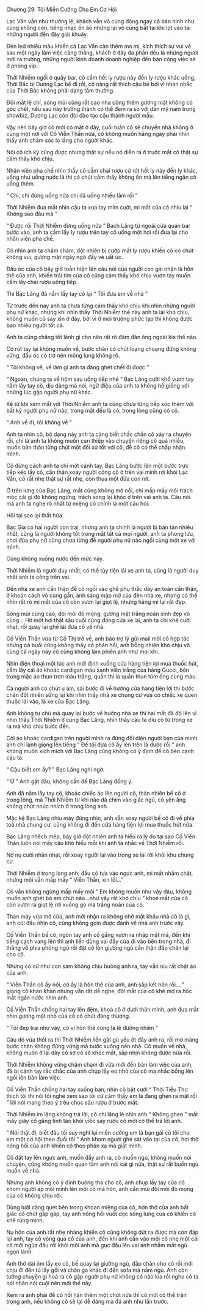 




Chương 29: Tôi Miễn Cưỡng Cho Em Cơ Hội


Lạc Vấn vẫn như thường lệ, khách vẫn vô cùng đông ngay cả bàn hình như cũng không còn, tiếng nhạc ồn ào nhưng lại vô cùng bắt tai khi lọt vào tai những người đến đây giải khuây.

Đèn led nhiều màu khiến cả Lạc Vấn càn thêm ma mị, kích thích sự vui vẻ sau một ngày làm việc căng thẳng, khách ở đây đa phần đều là những người mới ra trường, những người kinh doanh doanh nghiệp đến bàn công việc sẽ ở phòng vip.

Thời Nhiễm ngồi ở quầy bar, cô cầm hết ly rượu này đến ly rượu khác uống, Thời Bắc bị Dương Lạc bế đi rồi, cô nàng rất thích cậu bé bởi vì nhan nhắc của Thời Bắc không phải dạng tầm thường.

Đôi mắt lệ chí, sóng mũi cũng rất cao nha cộng thêm gương mặt không có góc chết, nếu sau này trưởng thành có thể đem ra so với dàn mỹ nam trong showbiz, Dương Lạc còn đòi đào tạo cậu thành người mẫu.

Vậy nên bây giờ cô mới có mặt ở đây, cuối tuần cô sẽ chuyển nhà không ở cùng một nơi với Cố Viễn Thần nữa, cô không muốn hằng ngày phải nhìn thấy anh chăm sóc lo lắng cho người khác.

Nói cô ích kỷ cũng được nhưng thật sự nếu nó diễn ra ở trước mắt cô thật sự cảm thấy khó chịu.

Nhân viên pha chế nhìn thấy cô cầm chai rượu cứ rót hết ly này đến ly khác, uống như uống nước lã thì có chút cảm thấy không ổn mà lên tiếng ngăn cô uống thêm.

“ Chị, chị đừng uống nữa chị đã uống nhiều lắm rồi ”

Thời Nhiễm đưa mắt nhìn cậu ta xua tay mỉm cười, mi mắt của cô nhíu lại “ Không sao đâu mà ”

“ Được rồi Thời Nhiễm đừng uống nữa ” Bach Lăng từ ngoài cửa quán bar bước vào, anh ta cầm lấy ly rượu trên tay cô uống một hơi rồi đưa lại cho nhân viên pha chế.

Cô nhìn anh ta chăm chăm, đột nhiên bị cướp mất ly rượu khiến cô có chút không vui, gương mặt ngây ngô đầy vẻ uất ức.

Đầu óc của cô bây giờ toàn hiện lên câu nói của người con gái nhận là hôn thê của anh, khiến trái tim của cô cũng cảm thấy khó chịu vươn tay muốn cầm lấy chai rượu uống tiếp.

Thì Bạc Lăng đã nắm lấy tay cô lại “ Tôi đưa em về nhà ”

Từ trước đến nay anh ta chưa từng cảm thấy khó chịu khi nhìn những người phụ nữ khác, nhưng khi nhìn thấy Thời Nhiễm thế này anh ta lại khó chịu, không muốn cô say xỉn ở đây, bởi vì ở môi trường phức tạp thì không được bao nhiêu người tốt cả.

Anh ta cũng chẳng tốt lành gì cho nên rất rõ đám đàn ông ngoài kia thế nào.

Cô rút tay lại không muốn về, bước chân có chút loạng choạng đứng không vững, đầu óc cô trở nên mông lung không rõ.

“ Tôi không về, về làm gì anh ta đáng ghét chết đi được ”

“ Ngoan, chúng ta về hôm sau uống tiếp nhé ” Bạc Lăng cười khổ vươn tay nắm lấy tay cô, dịu dàng mà nói, ngữ điệu của anh ta không hề giống với những lúc gặp người phụ nữ khác.

Kể từ khi xem mắt với Thời Nhiễm anh ta cũng chưa từng tiếp xúc thêm với bất kỳ người phụ nữ nào, trong mắt đều là cô, trong lòng cũng có cô.

“ Anh về đi, tôi không về ”

Anh ta nhìn cô, bộ dạng này anh ta càng biết chắc chắn cô xảy ra chuyện rồi, chỉ là anh ta không muốn can thiệp vào chuyện riêng cô quá nhiều, muốn bản thân từng chút một đối xử tốt với cô, để cô có thể chấp nhận mình.

Cô đứng cách anh ta chỉ một cánh tay, Bạc Lăng bước lên một bước trực tiếp kéo lấy cô, cẩn thận xoay người cõng cô ở trên vai mình rời khỏi Lạc Vấn, cô rất nhẹ thật sự rất nhẹ, còn thua một đứa con nít.

Ở trên lưng của Bạc Lăng, mắt cũng không mở nổi, chỉ mấp mấy môi trách móc cái gì đó không ngừng, trách xong lại khóc ở trên vai anh ta. Câu nói mà anh ta nghe rõ nhất từ miệng cô chính là một câu hỏi.

Hỏi tại sao lại thất hứa.

Bạc Gia có hai người con trai, nhưng anh ta chính là người bị bàn tán nhiều nhất, cũng là người không tốt trong mắt tất cả mọi người, anh ta phong lưu, chơi đùa phụ nữ cũng chưa từng để người phụ nữ nào ngồi cùng một xe với mình.

Cũng không xuống nước đến mức này.

Thời Nhiễm là người duy nhất, có thể tùy tiện lái xe anh ta, cũng là người duy nhất anh ta cõng trên vai.

Đến nhà xe anh cẩn thận để cô ngồi vào ghế phụ thắc dây an toàn cẩn thận, ở khoản cách vô cùng gần, ánh sáng mập mờ của đèn nhà xe, nhưng có thể nhìn rất rõ mi mắt của cô còn vươn lại giọt lệ, nhưng hàng mi lại rất đẹp.

Sóng mũi cũng cao, đôi môi đỏ mọng, gương mặt trắng noãn xinh đẹp vô cùng... Hít một hơi thật sâu cuối cùng đóng cửa xe lại, anh ta chỉ khẽ cười nhạt, rồi quay lại ghế lái đưa cô về nhà.

Cố Viễn Thần vừa từ Cố Thị trở về, anh bảo trợ lý gửi mail mời cô hợp tác nhưng cả buổi cũng không thấy cô phản hồi, anh bỗng nhiên khó chịu vô cùng cả ngày nay cô cũng không làm phiền anh như mọi khi.

Nhìn điện thoại một lúc anh mới định xuống cửa hàng tiện lợi mua thuốc hút, cầm lấy cái áo khoác cardigan màu xanh viền trắng của hãng Gucci, bên trong mặc áo thun trơn màu trắng, quần thì là quần thun túm ống cùng màu.

Cả người anh có chút u ám, sải bước đi về hướng cửa hàng tiện lợi thì bước chân đột nhiên sững lại khi nhìn thấy nhà xe chung cư vừa có chiếc xe quen thuộc lái vào, là xe của Bạc Lăng.

Anh không tự chủ mà quay lại bước về hướng nhà xe thì hai mắt đã đỏ lên vì nhìn thấy Thời Nhiễm ở cùng Bạc Lăng, nhìn thấy cậu ta dìu cô từ trong xe ra mà khó chịu bước đến.

Cởi áo khoác cardigan trên người mình ra đứng đối diện người bạn của mình anh chỉ lạnh giọng lên tiếng “ Để tôi đưa cô ấy lên trên là được rồi ” anh không muốn xích mích với Bạc Lăng cũng không có ý định để cô bên cạnh cậu ta.

“ Cậu biết em ấy? ” Bạc Lăng nghi ngờ.

“ Ừ ” Anh gật đầu, không cần để Bạc Lăng đồng ý.

Anh đã nắm lấy tay cô, khoác chiếc áo lên người cô, thản nhiên bế cô ở trong lòng, mà Thời Nhiễm từ khi nào đã chìm vào giấc ngủ, cô yên ắng không chút nhúc nhích ở trong lòng anh.

Mặc kệ Bạc Lăng nhíu mày đứng nhìn, anh vẫn xoay người bế cô đi về phía toà nhà chung cư, cũng không đi đến cửa hàng tiện lợi mua thuốc hút nữa.

Bạc Lăng nhếch mép, bây giờ đột nhiên anh ta hiểu ra lý do tại sao Cố Viễn Thần luôn nói mấy câu khó hiểu mỗi khi anh ta nhắc về Thời Nhiễm rồi.

Nở nụ cười nhàn nhạt, rồi xoay người lại vào trong xe lái rời khỏi khu chung cư.

Thời Nhiễm ở trong lòng anh, đầu cô tựa vào ngực anh, mi mắt nhắm chặt, nhưng môi vẫn mấp mấy “ Viễn Thần, xin lỗi...”

Cô vẫn không ngừng mấp mấy môi “ Em không muốn như vậy đâu, không muốn anh ghét bỏ em chút nào...như vậy rất khó chịu ” khoé mắt của cô còn vươn ra giọt lệ rơi xuống gò má trắng noãn của cô.

Than máy vừa mở cửa, anh mới nhận ra không nhớ mật khẩu nhà cô là gì, anh cúi đầu nhìn cô, cũng không goin được đành về nhà anh trước vậy.

Cố Viễn Thần bế cô, ngón tay anh cố gắng vươn ra nhập mật mã, đến khi tiếng cạch vang lên thì anh liền dùng vai đẩy cửa đi vào bên trong nhà, đi thẳng về phía phòng ngủ rồi đặt cô lên giường ngủ cẩn thận đắp chăn lại cho cô.

Nhưng cô cứ như con sam không chịu buông anh ra, tay vẫn níu rất chặt áo của anh.

“ Viễn Thần cô ấy nói, cô ấy là hôn thê của anh, anh sắp kết hôn rồi....” giọng cô khàn khàn nhưng vẫn rất dễ nghe, đôi mắt của cô khẽ mở ra hốc mắt ngấn nước nhìn anh.

Cố Viễn Thần chống hai tay lên đệm, khoá cô ở dưới thân mình, anh đưa mắt nhìn gương mặt nhỏ của cô có chút đáng thương.

“ Tôi đẹp trai như vậy, có vị hôn thê cũng là lẽ đương nhiên ”

Câu đó vừa thốt ra thì Thời Nhiễm liền gật gù yếu ớt đẩy anh ra, rồi mơ màng bước chân không đứng vững mà bước xuống nền nhà. Cô muốn về nhà, không muốn ở lại đây cô sợ cô sẽ khóc mất, sắp nhịn không được nữa rồi.

Thời Nhiễm không vững chậm chạm đi vừa mới đến bàn làm việc của anh, đã bị cánh tay rắc chắc của anh chụp lấy eo nhỏ của cô mà nhấc bổng lên ngồi lên bàn làm việc.

Cố Viễn Thần chống hai tay xuống bàn, nhìn cô bật cười “ Thời Tiểu Thư thích tôi thì nói tôi nghe xem sao tôi cứ cảm thấy em là đang ghen ra mặt rồi ” lời nói mang theo ý trêu chọc sâu rượu ở trước mắt.

Thời Nhiễm im lặng không trả lời, cô chỉ lặng lẽ nhìn anh “ Không ghen ” mất mấy giây cố gắng tỉnh táo khỏi việc say rượu cô mới có thể trả lời anh.

“ Nói thật đi, biết đâu tôi suy nghĩ lại miễn cưỡng em là bạn gái cũ tôi cho em một cơ hội theo đuổi tôi ” Anh khom người ghé sát vào tai của cô, hơi thở nóng hổi của anh khiến cô theo phản xạ mà giật mình.

Cô đặt tay lên ngực anh, muốn đẩy anh ra, cô muốn ngủ, không muốn nói chuyện, cũng không muốn quan tâm anh nói cái gì nữa, thật sự rất buồn ngủ muốn về nhà.

Nhưng anh không có ý định buông tha cho cô, anh chụp lấy tay của cô khom người áp môi mình lên môi cô mà hôn, anh cắn múi đôi môi đỏ mọng của cô không chịu rời.

Dùng lưỡi càng quét bên trong khoan miệng của cô, hơn thở của anh bất giác có chút gấp gáp, tay anh nóng hổi vuốt dọc sống lưng của cô khiến cô khẽ rùng mình.

Nụ hôn của anh rất nhẹ nhàng khiến cô cũng không dứt ra được mà còn đáp lại anh, tay cô vòng qua cổ của anh, đến khi anh cắn vào môi cô nhẹ một cái cô mới ngửa đầu rời khỏi môi anh mà gục đầu lên vai anh nhắm mắt ngủ ngon lành.

Anh thở dài ôm lấy eo cô, bế quay lại giường ngủ, đắp chăn cho cô rồi mới chịu đi đến tủ lấy gối và chăn ga khác đi đến sofa mà nằm ngủ. Anh còn tưởng chuyện gì hoá ra cô gặp người phụ nữ không có não kia rồi nghe cô ta nói nhăn nói cuội nên mới thế này.

Xem ra anh phải để cô hối hận thêm một chút nữa thì cô mới có thể trân trọng anh, nếu không cô sẽ lại dễ dàng mà đá anh như lần trước.




